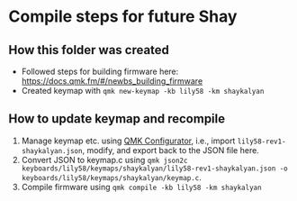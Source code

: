 # Compile steps for future Shay

## How this folder was created
* Followed steps for building firmware here: https://docs.qmk.fm/#/newbs_building_firmware
* Created keymap with `qmk new-keymap -kb lily58 -km shaykalyan`

## How to update keymap and recompile

1. Manage keymap etc. using [QMK Configurator](https://config.qmk.fm/), i.e., import `lily58-rev1-shaykalyan.json`, modify, and export back to the JSON file here.
2. Convert JSON to keymap.c using `qmk json2c keyboards/lily58/keymaps/shaykalyan/lily58-rev1-shaykalyan.json -o keyboards/lily58/keymaps/shaykalyan/keymap.c`.
3. Compile firmware using `qmk compile -kb lily58 -km shaykalyan`
